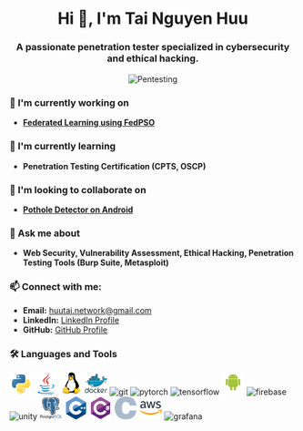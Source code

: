 <h1 align="center">Hi 👋, I'm Tai Nguyen Huu</h1>
<h3 align="center">A passionate penetration tester specialized in cybersecurity and ethical hacking.</h3>

<p align="center">
  <img align="center" width="450" alt="Pentesting" src="https://cdn.dribbble.com/userupload/22553452/file/original-bef4c9d5b9e203e1595b4caee2cb1008.gif" />
</p>

### 🚀 I'm currently working on
- [**Federated Learning using FedPSO**](https://github.com/0xt4i/flower-fedpso-strategy)

### 🌱 I'm currently learning
- **Penetration Testing Certification (CPTS, OSCP)**

### 🤝 I'm looking to collaborate on
- [**Pothole Detector on Android**](https://github.com/thkinh/Pothole-Detector)

### 💬 Ask me about
- **Web Security, Vulnerability Assessment, Ethical Hacking, Penetration Testing Tools (Burp Suite, Metasploit)**

### 📫 Connect with me:
- **Email:** huutai.network@gmail.com
- **LinkedIn:** [LinkedIn Profile](https://www.linkedin.com/in/huut4i/)
- **GitHub:** [GitHub Profile](https://github.com/0xt4i)

### 🛠 Languages and Tools
<p align="left">
  <img src="https://raw.githubusercontent.com/devicons/devicon/master/icons/python/python-original.svg" alt="python" width="40" height="40" />
  <img src="https://raw.githubusercontent.com/devicons/devicon/master/icons/java/java-original.svg" alt="java" width="40" height="40" />
  <img src="https://raw.githubusercontent.com/devicons/devicon/master/icons/linux/linux-original.svg" alt="linux" width="40" height="40" />
  <img src="https://raw.githubusercontent.com/devicons/devicon/master/icons/docker/docker-original-wordmark.svg" alt="docker" width="40" height="40" />
  <img src="https://www.vectorlogo.zone/logos/git-scm/git-scm-icon.svg" alt="git" width="40" height="40" />
  <img src="https://www.vectorlogo.zone/logos/pytorch/pytorch-icon.svg" alt="pytorch" width="40" height="40" />
  <img src="https://www.vectorlogo.zone/logos/tensorflow/tensorflow-icon.svg" alt="tensorflow" width="40" height="40" />
  <img src="https://raw.githubusercontent.com/devicons/devicon/master/icons/android/android-original-wordmark.svg" alt="android" width="40" height="40" />
  <img src="https://www.vectorlogo.zone/logos/firebase/firebase-icon.svg" alt="firebase" width="40" height="40" />
  <img src="https://www.vectorlogo.zone/logos/unity3d/unity3d-icon.svg" alt="unity" width="40" height="40" />
  <img src="https://raw.githubusercontent.com/devicons/devicon/master/icons/postgresql/postgresql-original-wordmark.svg" alt="postgresql" width="40" height="40" />
  <img src="https://raw.githubusercontent.com/devicons/devicon/master/icons/cplusplus/cplusplus-original.svg" alt="cplusplus" width="40" height="40" />
  <img src="https://raw.githubusercontent.com/devicons/devicon/master/icons/csharp/csharp-original.svg" alt="csharp" width="40" height="40" />
  <img src="https://raw.githubusercontent.com/devicons/devicon/master/icons/c/c-original.svg" alt="c" width="40" height="40" />
  <img src="https://raw.githubusercontent.com/devicons/devicon/master/icons/amazonwebservices/amazonwebservices-original-wordmark.svg" alt="aws" width="40" height="40" />
  <img src="https://www.vectorlogo.zone/logos/grafana/grafana-icon.svg" alt="grafana" width="40" height="40" />
</p>
